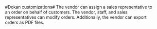 #Dokan customizations#
The vendor can assign a sales representative to an order on behalf of customers. 
The vendor, staff, and sales representatives can modify orders. 
Additionally, the vendor can export orders as PDF files.
